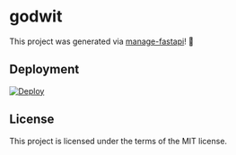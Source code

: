 # godwit

This project was generated via [manage-fastapi](https://ycd.github.io/manage-fastapi/)! :tada:

## Deployment

[![Deploy](https://button.deta.dev/1/svg)](https://go.deta.dev/deploy?repo=https://github.com/Tobi-De/godwit)

## License

This project is licensed under the terms of the MIT license.
